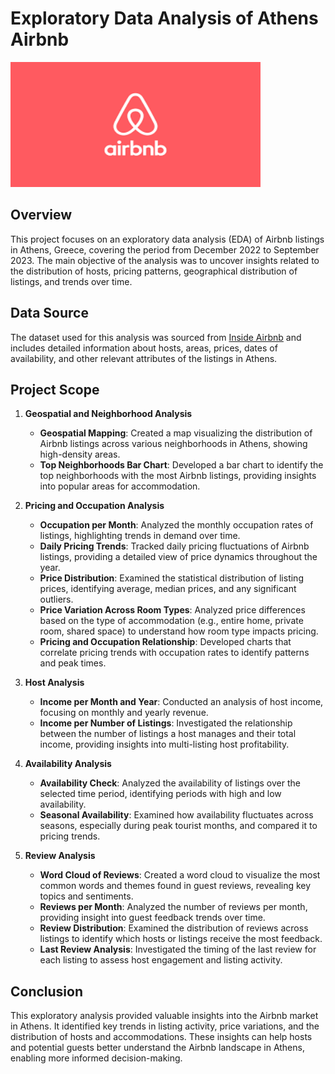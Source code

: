 # Exploratory Data Analysis of Athens Airbnb

<img src="Images/Airbnb%20logo.png" alt="Airbnb logo" width="400" height="200">

## Overview

This project focuses on an exploratory data analysis (EDA) of Airbnb listings in Athens, Greece, covering the period from December 2022 to September 2023. The main objective of the analysis was to uncover insights related to the distribution of hosts, pricing patterns, geographical distribution of listings, and trends over time.

## Data Source

The dataset used for this analysis was sourced from [Inside Airbnb](https://insideairbnb.com/get-the-data/) and includes detailed information about hosts, areas, prices, dates of availability, and other relevant attributes of the listings in Athens.

## Project Scope

   1. **Geospatial and Neighborhood Analysis**
      - **Geospatial Mapping**: Created a map visualizing the distribution of Airbnb listings across various neighborhoods in Athens, showing high-density areas.
      - **Top Neighborhoods Bar Chart**: Developed a bar chart to identify the top neighborhoods with the most Airbnb listings, providing insights into popular areas for accommodation.

   2. **Pricing and Occupation Analysis**
      - **Occupation per Month**: Analyzed the monthly occupation rates of listings, highlighting trends in demand over time.
      - **Daily Pricing Trends**: Tracked daily pricing fluctuations of Airbnb listings, providing a detailed view of price dynamics throughout the year.
      - **Price Distribution**: Examined the statistical distribution of listing prices, identifying average, median prices, and any significant outliers.
      - **Price Variation Across Room Types**: Analyzed price differences based on the type of accommodation (e.g., entire home, private room, shared space) to understand how room type impacts pricing.
      - **Pricing and Occupation Relationship**: Developed charts that correlate pricing trends with occupation rates to identify patterns and peak times.

   3. **Host Analysis**
      - **Income per Month and Year**: Conducted an analysis of host income, focusing on monthly and yearly revenue.
      - **Income per Number of Listings**: Investigated the relationship between the number of listings a host manages and their total income, providing insights into multi-listing host profitability.

   4. **Availability Analysis**
      - **Availability Check**: Analyzed the availability of listings over the selected time period, identifying periods with high and low availability.
      - **Seasonal Availability**: Examined how availability fluctuates across seasons, especially during peak tourist months, and compared it to pricing trends.

   5. **Review Analysis**
      - **Word Cloud of Reviews**: Created a word cloud to visualize the most common words and themes found in guest reviews, revealing key topics and sentiments.
      - **Reviews per Month**: Analyzed the number of reviews per month, providing insight into guest feedback trends over time.
      - **Review Distribution**: Examined the distribution of reviews across listings to identify which hosts or listings receive the most feedback.
      - **Last Review Analysis**: Investigated the timing of the last review for each listing to assess host engagement and listing activity.


## Conclusion

This exploratory analysis provided valuable insights into the Airbnb market in Athens. It identified key trends in listing activity, price variations, and the distribution of hosts and accommodations. These insights can help hosts and potential guests better understand the Airbnb landscape in Athens, enabling more informed decision-making.

